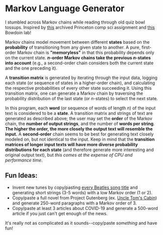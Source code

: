 # Markov Language Generator
I stumbled across Markov chains while reading through old quiz bowl tossups. Inspired by [this](https://www.cs.princeton.edu/courses/archive/spr05/cos126/assignments/markov.html) archived Princeton comp sci assignment and [this](http://www.bowdoin.edu/~sharmon/courses/3725/fall20/labs/m2_markov-chains/) Bowdoin lab!

Markov chains model movement between different **states** based on the **probability** of transitioning from any given state to another. A pure, first-order Markov chain is **"memoryless"** in that this probability depends only on the current state. ***n*-order Markov chains take the previous *n*-states into account** (e.g., a second-order chain considers both the current state and the one preceding it). 

A **transition matrix** is generated by iterating through the input data, logging each state (or sequence of states in a higher-order chain), and calculating the respective probabilities of every other state succeeding it. Using this transition matrix, one can generate a Markov chain by traversing the probability distribution of the last state (or *n*-states) to select the next state. 

In this program, each **word** (or sequence of words of length *n*) of the input text is considered to be a **state**. A transition matrix and strings of text are generated as described above; the user may set the **order** of the Markov chain, the **number of output strings**, and the number of **words per string**. **The higher the order, the more closely the output text will resemble the input.** A **second-order** chain seems to be best for generating text closely modeled on, but not identical to the input. Keep in mind that the **transition matrices of longer input texts will have more diverse probability distributions for each state** (and therefore generate more interesting and original output text), but *this comes at the expense of CPU and performance time*. 

## Fun Ideas:
- Invent new tunes by copy/pasting [every Beatles song title](https://songs-tube.net/artist.php?id=16282video-links/) and generating short strings (3-5 words) with a low Markov order (1 or 2).
- Copy/paste a full novel from Project Gutenberg (ex. [Uncle Tom's Cabin](https://www.gutenberg.org/cache/epub/11171/pg11171.txt)) and generate 250-word paragraphs with a Markov order of 3.
- Copy/paste at least 3 articles about COVID-19 and generate a 500-word article if you just can't get enough of the news.

It's really not as complicated as it sounds--copy/paste *something* and have fun!
